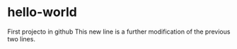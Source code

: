# hello-world
First projecto in github
This new line is a further modification of the previous two lines.
